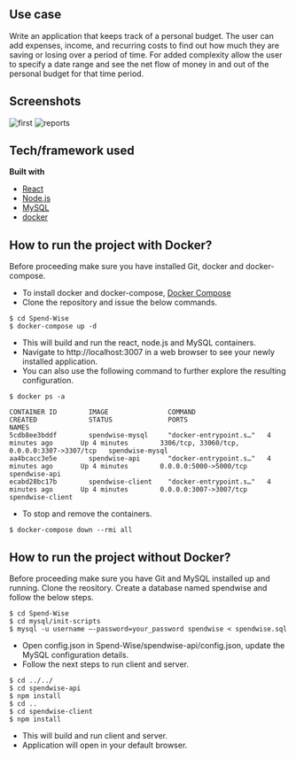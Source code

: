 ## Use case
Write an application that keeps track of a personal budget. The user can add expenses, income, and recurring costs to find out how much they are saving or losing over a period of time. For added complexity allow the user to specify a date range and see the net flow of money in and out of the personal budget for that time period.

## Screenshots

![first](https://user-images.githubusercontent.com/10876540/84030582-e2170680-a9c6-11ea-9802-3e8e12239f45.gif)
![reports](https://user-images.githubusercontent.com/10876540/84030650-f6f39a00-a9c6-11ea-8859-15361d729b05.gif)

## Tech/framework used
<b>Built with</b>
- [React](https://reactjs.org/)
- [Node.js](https://nodejs.org/en/)
- [MySQL](https://www.mysql.com/)
- [docker](https://www.docker.com/)

## How to run the project with Docker?
Before proceeding make sure you have installed Git, docker and docker-compose.
- To install docker and docker-compose, [Docker Compose](https://docs.docker.com/compose/)
- Clone the repository and issue the below commands.
```
$ cd Spend-Wise
$ docker-compose up -d
```
- This will build and run the react, node.js and MySQL containers.
- Navigate to http://localhost:3007 in a web browser to see your newly installed application.
- You can also use the following command to further explore the resulting configuration.
```
$ docker ps -a

CONTAINER ID        IMAGE               COMMAND                  CREATED             STATUS              PORTS                                         NAMES
5cdb8ee3bddf        spendwise-mysql     "docker-entrypoint.s…"   4 minutes ago       Up 4 minutes        3306/tcp, 33060/tcp, 0.0.0.0:3307->3307/tcp   spendwise-mysql
aa4bcacc3e5e        spendwise-api       "docker-entrypoint.s…"   4 minutes ago       Up 4 minutes        0.0.0.0:5000->5000/tcp                        spendwise-api
ecabd28bc17b        spendwise-client    "docker-entrypoint.s…"   4 minutes ago       Up 4 minutes        0.0.0.0:3007->3007/tcp                        spendwise-client

```
- To stop and remove the containers.
```
$ docker-compose down --rmi all
```
## How to run the project without Docker?
Before proceeding make sure you have Git and MySQL installed up and running. Clone the reository. Create a database named spendwise and follow the below steps.
```
$ cd Spend-Wise
$ cd mysql/init-scripts
$ mysql -u username –-password=your_password spendwise < spendwise.sql
```

- Open config.json in Spend-Wise/spendwise-api/config.json, update the MySQL configuration details.
- Follow the next steps to run client and server.

```
$ cd ../../
$ cd spendwise-api
$ npm install
$ cd ..
$ cd spendwise-client
$ npm install
```
- This will build and run client and server.
- Application will open in your default browser.

